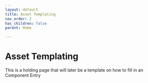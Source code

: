 ```yaml
---
layout: default
title: Asset Templating
nav_order: 2
has_children: false
parent: Home

---
```

# Asset Templating

This is a holding page that will later be a template on how to fill in an Component Entry